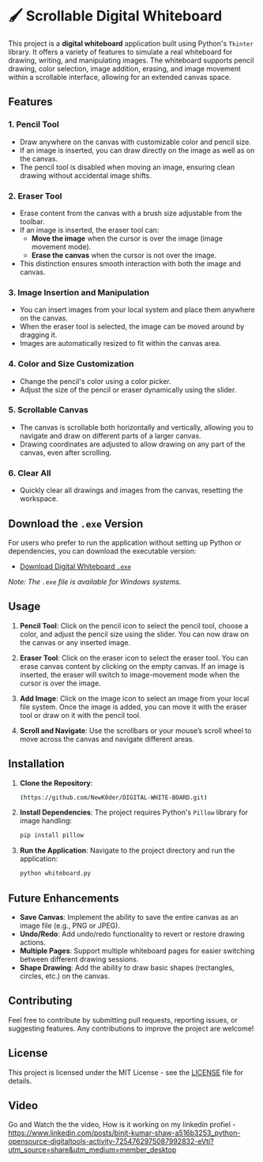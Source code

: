 # 🖌️ Scrollable Digital Whiteboard

This project is a **digital whiteboard** application built using Python's `Tkinter` library. It offers a variety of features to simulate a real whiteboard for drawing, writing, and manipulating images. The whiteboard supports pencil drawing, color selection, image addition, erasing, and image movement within a scrollable interface, allowing for an extended canvas space.

## Features

### 1. Pencil Tool
- Draw anywhere on the canvas with customizable color and pencil size.
- If an image is inserted, you can draw directly on the image as well as on the canvas.
- The pencil tool is disabled when moving an image, ensuring clean drawing without accidental image shifts.

### 2. Eraser Tool
- Erase content from the canvas with a brush size adjustable from the toolbar.
- If an image is inserted, the eraser tool can:
  - **Move the image** when the cursor is over the image (image movement mode).
  - **Erase the canvas** when the cursor is not over the image.
- This distinction ensures smooth interaction with both the image and canvas.

### 3. Image Insertion and Manipulation
- You can insert images from your local system and place them anywhere on the canvas.
- When the eraser tool is selected, the image can be moved around by dragging it.
- Images are automatically resized to fit within the canvas area.

### 4. Color and Size Customization
- Change the pencil's color using a color picker.
- Adjust the size of the pencil or eraser dynamically using the slider.

### 5. Scrollable Canvas
- The canvas is scrollable both horizontally and vertically, allowing you to navigate and draw on different parts of a larger canvas.
- Drawing coordinates are adjusted to allow drawing on any part of the canvas, even after scrolling.

### 6. Clear All
- Quickly clear all drawings and images from the canvas, resetting the workspace.

## Download the `.exe` Version
For users who prefer to run the application without setting up Python or dependencies, you can download the executable version:

- [Download Digital Whiteboard `.exe`](https://github.com/NewK0der/DIGITAL-WHITE-BOARD/releases/tag/v1.0.0)

*Note: The `.exe` file is available for Windows systems.*

## Usage

1. **Pencil Tool**: Click on the pencil icon to select the pencil tool, choose a color, and adjust the pencil size using the slider. You can now draw on the canvas or any inserted image.
   
2. **Eraser Tool**: Click on the eraser icon to select the eraser tool. You can erase canvas content by clicking on the empty canvas. If an image is inserted, the eraser will switch to image-movement mode when the cursor is over the image.

3. **Add Image**: Click on the image icon to select an image from your local file system. Once the image is added, you can move it with the eraser tool or draw on it with the pencil tool.

4. **Scroll and Navigate**: Use the scrollbars or your mouse’s scroll wheel to move across the canvas and navigate different areas.

## Installation

1. **Clone the Repository**:
    ```bash
    (https://github.com/NewK0der/DIGITAL-WHITE-BOARD.git)
    ```

2. **Install Dependencies**:
    The project requires Python's `Pillow` library for image handling:
    ```bash
    pip install pillow
    ```

3. **Run the Application**:
    Navigate to the project directory and run the application:
    ```bash
    python whiteboard.py
    ```

## Future Enhancements

- **Save Canvas**: Implement the ability to save the entire canvas as an image file (e.g., PNG or JPEG).
- **Undo/Redo**: Add undo/redo functionality to revert or restore drawing actions.
- **Multiple Pages**: Support multiple whiteboard pages for easier switching between different drawing sessions.
- **Shape Drawing**: Add the ability to draw basic shapes (rectangles, circles, etc.) on the canvas.

## Contributing

Feel free to contribute by submitting pull requests, reporting issues, or suggesting features. Any contributions to improve the project are welcome!

## License

This project is licensed under the MIT License - see the [LICENSE](LICENSE) file for details.

## Video

Go and Watch the the video, How is it working on my linkedin profiel - https://www.linkedin.com/posts/binit-kumar-shaw-a516b3253_python-opensource-digitaltools-activity-7254762975087992832-eVtj?utm_source=share&utm_medium=member_desktop

